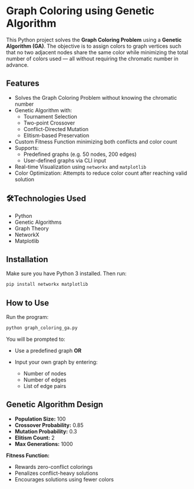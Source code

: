 # Graph Coloring using Genetic Algorithm

This Python project solves the **Graph Coloring Problem** using a **Genetic Algorithm (GA)**. The objective is to assign colors to graph vertices such that no two adjacent nodes share the same color while minimizing the total number of colors used — all without requiring the chromatic number in advance.

## Features

- Solves the Graph Coloring Problem without knowing the chromatic number
- Genetic Algorithm with:
  - Tournament Selection
  - Two-point Crossover
  - Conflict-Directed Mutation
  - Elitism-based Preservation
- Custom Fitness Function minimizing both conflicts and color count
- Supports:
  - Predefined graphs (e.g. 50 nodes, 200 edges)
  - User-defined graphs via CLI input
- Real-time Visualization using `networkx` and `matplotlib`
- Color Optimization: Attempts to reduce color count after reaching valid solution

## 🛠Technologies Used

- Python
- Genetic Algorithms
- Graph Theory
- NetworkX
- Matplotlib

## Installation

Make sure you have Python 3 installed. Then run:

```bash
pip install networkx matplotlib
````

## How to Use

Run the program:

```bash
python graph_coloring_ga.py
```

You will be prompted to:

* Use a predefined graph
  **OR**
* Input your own graph by entering:

  * Number of nodes
  * Number of edges
  * List of edge pairs

## Genetic Algorithm Design

* **Population Size:** 100
* **Crossover Probability:** 0.85
* **Mutation Probability:** 0.3
* **Elitism Count:** 2
* **Max Generations:** 1000

**Fitness Function:**

* Rewards zero-conflict colorings
* Penalizes conflict-heavy solutions
* Encourages solutions using fewer colors
